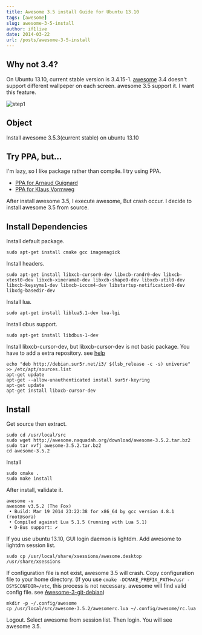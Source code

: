 ```yaml
---
title: Awesome 3.5 install Guide for Ubuntu 13.10
tags: [awesome]
slug: awesome-3-5-install
author: if1live
date: 2014-03-22
url: /posts/awesome-3-5-install
---
```

## Why not 3.4?
On Ubuntu 13.10, current stable version is 3.4.15-1. [awesome][awesome] 3.4 doesn't support different wallpeper on each screen. awesome 3.5 support it. I want this feature.

![step1]({attach}awesome-3-5-install/multiple-wallpaper.jpg)

## Object
Install awesome 3.5.3(current stable) on ubuntu 13.10

## Try PPA, but...
I'm lazy, so I like package rather than compile. I try using PPA.

* [PPA for Arnaud Guignard](https://launchpad.net/~aguignard/+archive/ppa)
* [PPA for Klaus Vormweg](https://launchpad.net/~klaus-vormweg/+archive/ppa)

After install awesome 3.5, I execute awesome, But crash occur.
I decide to install awesome 3.5 from source.

<!--adsense-->

## Install Dependencies

Install default package.
```
sudo apt-get install cmake gcc imagemagick
```

Install headers.
```
sudo apt-get install libxcb-cursor0-dev libxcb-randr0-dev libxcb-xtest0-dev libxcb-xinerama0-dev libxcb-shape0-dev libxcb-util0-dev libxcb-keysyms1-dev libxcb-icccm4-dev libstartup-notification0-dev libxdg-basedir-dev
```

Install lua.
```
sudo apt-get install liblua5.1-dev lua-lgi
```

Install dbus support.
```
sudo apt-get install libdbus-1-dev
```

Install libxcb-cursor-dev, but libxcb-cursor-dev is not basic package. You have to add a extra repository. see [help](http://i3wm.org/docs/repositories.html#_ubuntu_repository)
```
echo "deb http://debian.sur5r.net/i3/ $(lsb_release -c -s) universe" >> /etc/apt/sources.list
apt-get update
apt-get --allow-unauthenticated install sur5r-keyring
apt-get update
apt-get install libxcb-cursor-dev
```

## Install
Get source then extract.

```
sudo cd /usr/local/src
sudo wget http://awesome.naquadah.org/download/awesome-3.5.2.tar.bz2
sudo tar xvfj awesome-3.5.2.tar.bz2
cd awesome-3.5.2
```

Install
```
sudo cmake .
sudo make install
```

After install, validate it.
```
awesome -v
awesome v3.5.2 (The Fox)
 • Build: Mar 19 2014 23:22:38 for x86_64 by gcc version 4.8.1 (root@sora)
 • Compiled against Lua 5.1.5 (running with Lua 5.1)
 • D-Bus support: ✔
```

If you use ubuntu 13.10, GUI login daemon is lightdm. Add awesome to lightdm session list.

```
sudo cp /usr/local/share/xsessions/awesome.desktop /usr/share/xsessions
```

If configuration file is not exist, awesome 3.5 will crash. Copy configuration file to your home directory. (If you use ```cmake -DCMAKE_PREFIX_PATH=/usr -DSYSCONFDIR=/etc```, this process is not necessary. awesome will find valid config file. see [Awesome-3-git-debian][awesome-3-git-debian])

```
mkdir -p ~/.config/awesome
cp /usr/local/src/awesome-3.5.2/awesomerc.lua ~/.config/awesome/rc.lua
```

Logout. Select awesome from session list. Then login. You will see awesome 3.5.

[awesome]: http://awesome.naquadah.org/
[awesome-3-git-debian]: http://awesome.naquadah.org/wiki/Awesome-3-git-debian
